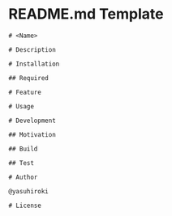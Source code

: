 # README.md Template

```
# <Name>

# Description

# Installation

## Required

# Feature

# Usage

# Development

## Motivation

## Build

## Test

# Author

@yasuhiroki

# License
```



